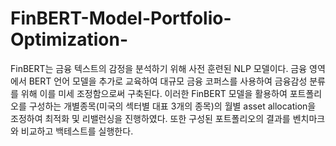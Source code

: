# FinBERT-Model-Portfolio-Optimization-
FinBERT는 금융 텍스트의 감정을 분석하기 위해 사전 훈련된 NLP 모델이다. 금융 영역에서 BERT 언어 모델을 추가로 교육하여 대규모 금융 코퍼스를 사용하여 금융감성 분류를 위해 이를 미세 조정함으로써 구축된다. 이러한 FinBERT 모델을 활용하여 포트폴리오를 구성하는 개별종목(미국의 섹터별 대표 3개의 종목)의 월별 asset allocation을 조정하여 최적화 및 리밸런싱을 진행하였다. 또한 구성된 포트폴리오의 결과를 벤치마크와 비교하고 백테스트를 실행한다.
